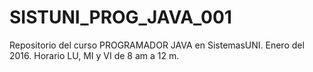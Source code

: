 # SISTUNI_PROG_JAVA_001
Repositorio del curso PROGRAMADOR JAVA en SistemasUNI. Enero del 2016. Horario LU, MI y VI de 8 am a 12 m.
